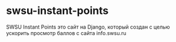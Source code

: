 # swsu-instant-points
SWSU Instant Points это сайт на Django, который создан с целью ускорить просмотр баллов с сайта info.swsu.ru
